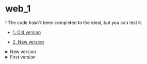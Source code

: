 # web_1

! The code hasn't been completed to the ideal, but you can test it.

- [1. Old version](https://github.com/iamarturr/web_1/tree/main/old)

- [2. New version](https://github.com/iamarturr/web_1/tree/main/new_1)







<details>
  <summary>New version</summary>
  
  ![alt tag](https://raw.githubusercontent.com/iamarturr/web_1/main/photos/123.jpg "Описание будет тут")​
  
</details>


<details>
  <summary>First version</summary>
  
  ![alt tag](https://sun9-21.userapi.com/impf/FA-EHByDGO_akUONJWYKkYKHHxDVaoh-VOSwlw/ExPCwZ5obPw.jpg?size=526x247&quality=96&proxy=1&sign=e45fdc83afdbe09e278122b15fe3beec "Описание будет тут")​
  
</details>
